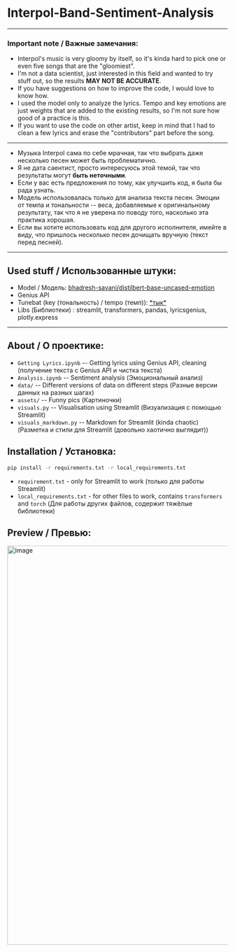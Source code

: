 # Interpol-Band-Sentiment-Analysis

---

### Important note / Важные замечания:
- Interpol's music is very gloomy by itself, so it's kinda hard to pick one or even five songs that are the "gloomiest".
- I'm not a data scientist, just interested in this field and wanted to try stuff out, so the results **MAY NOT BE ACCURATE**.
- If you have suggestions on how to improve the code, I would love to know how.
- I used the model only to analyze the lyrics. Tempo and key emotions are just weights that are added to the existing results, so I'm not sure how good of a practice is this.
- If you want to use the code on other artist, keep in mind that I had to clean a few lyrics and erase the "contributors" part before the song.

---

- Музыка Interpol сама по себе мрачная, так что выбрать даже несколько песен может быть проблематично.
- Я не дата саентист, просто интересуюсь этой темой, так что результаты могут **быть неточными**.
- Если у вас есть предложения по тому, как улучшить код, я была бы рада узнать.
- Модель использовалась только для анализа текста песен. Эмоции от темпа и тональности -- веса, добавляемые к оригинальному результату, так что я не уверена по поводу того, насколько эта практика хорошая.
- Если вы хотите использовать код для другого исполнителя, имейте в виду, что пришлось несколько песен дочищать вручную (текст перед песней).

---
## Used stuff / Использованные штуки:
- Model / Модель: [bhadresh-savani/distilbert-base-uncased-emotion](https://huggingface.co/bhadresh-savani/distilbert-base-uncased-emotion)
- Genius API
- Tunebat (key (тональность) / tempo (темп)): [\*тык\*](https://tunebat.com/)
- Libs (Библиотеки) : streamlit, transformers, pandas, lyricsgenius, plotly.express

---

## About / О проектике:
- `Getting Lyrics.ipynb` -- Getting lyrics using Genius API, cleaning (получение текста с Genius API и чистка текста)
- `Analysis.ipynb` -- Sentiment analysis (Эмоциональный анализ)
- `data/` -- Different versions of data on different steps (Разные версии данных на разных шагах)
- `assets/` -- Funny pics (Картиночки)
- `visuals.py` -- Visualisation using Streamlit (Визуализация с помощью Streamlit)
- `visuals_markdown.py` -- Markdown for Streamlit (kinda chaotic) (Разметка и стили для Streamlit (довольно хаотично выглядит))

## Installation / Установка:

``` bash
pip install -r requirements.txt -r local_requirements.txt
```
- `requirement.txt` - only for Streamlit to work (только для работы Streamlit)
- `local_requirements.txt` - for other files to work, contains `transformers` and `torch` (Для работы других файлов, содержит тяжёлые библиотеки)

## Preview / Превью:

<img width="944" height="913" alt="image" src="https://github.com/user-attachments/assets/28364b00-4dd4-4036-8fb3-317b1d9ba16d" />
